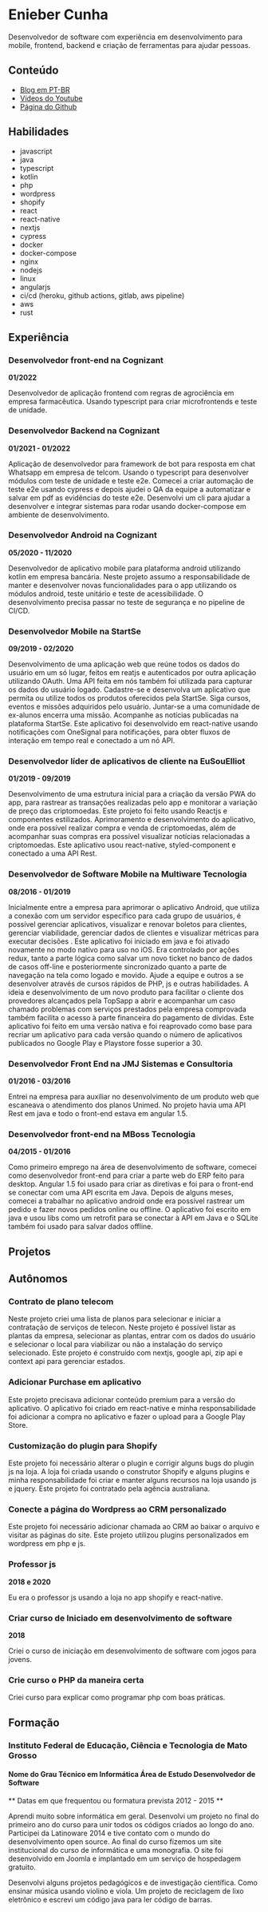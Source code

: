 # Enieber Cunha

Desenvolvedor de software com experiência em desenvolvimento para mobile, frontend, backend e criação de ferramentas para ajudar pessoas.

## Conteúdo

- [Blog em PT-BR](https://olha-oque-fiz.vercel.app/)
- [Vídeos do Youtube](https://www.youtube.com/user/eniebercunha)
- [Página do Github](https://github.com/enieber)

## Habilidades

- javascript
- java
- typescript
- kotlin
- php
- wordpress
- shopify
- react
- react-native
- nextjs
- cypress
- docker
- docker-compose
- nginx
- nodejs
- linux
- angularjs
- ci/cd (heroku, github actions, gitlab, aws pipeline)
- aws
- rust

## Experiência

### Desenvolvedor front-end na Cognizant

**01/2022**

Desenvolvedor de aplicação frontend com regras de agrociência em empresa farmacêutica. Usando typescript para criar microfrontends e teste de unidade.


### Desenvolvedor Backend na Cognizant

**01/2021 - 01/2022**

Aplicação de desenvolvedor para framework de bot para resposta em chat Whatsapp em empresa de telcom. Usando o typescript para desenvolver módulos com teste de unidade e teste e2e. Comecei a criar automação de teste e2e usando cypress e depois ajudei o QA da equipe a automatizar e salvar em pdf as evidências do teste e2e. Desenvolvi um cli para ajudar a desenvolver e integrar sistemas para rodar usando docker-compose em ambiente de desenvolvimento.

### Desenvolvedor Android na Cognizant

**05/2020 - 11/2020**

Desenvolvedor de aplicativo mobile para plataforma android utilizando kotlin em empresa bancária. Neste projeto assumo a responsabilidade de manter e desenvolver novas funcionalidades para o app utilizando os módulos android, teste unitário e teste de acessibilidade. O desenvolvimento precisa passar no teste de segurança e no pipeline de CI/CD.

### Desenvolvedor Mobile na StartSe

**09/2019 - 02/2020**

  Desenvolvimento de uma aplicação web que reúne todos os dados do usuário em um só lugar, feitos em reatjs e autenticados por outra aplicação utilizando OAuth. Uma API feita em nós também foi utilizada para capturar os dados do usuário logado. Cadastre-se e desenvolva um aplicativo que permita ou utilize todos os produtos oferecidos pela StartSe. Siga cursos, eventos e missões adquiridos pelo usuário. Juntar-se a uma comunidade de ex-alunos encerra uma missão. Acompanhe as notícias publicadas na plataforma StartSe. Este aplicativo foi desenvolvido em react-native usando notificações com OneSignal para notificações, para obter fluxos de interação em tempo real e conectado a um nó API.

### Desenvolvedor líder de aplicativos de cliente na EuSouElliot

**01/2019 - 09/2019**

Desenvolvimento de uma estrutura inicial para a criação da versão PWA do app, para rastrear as transações realizadas pelo app e monitorar a variação de preço das criptomoedas. Este projeto foi feito usando Reactjs e componentes estilizados. Aprimoramento e desenvolvimento do aplicativo, onde era possível realizar compra e venda de criptomoedas, além de acompanhar suas compras era possível visualizar notícias relacionadas a criptomoedas. Este aplicativo usou react-native, styled-component e conectado a uma API Rest.

### Desenvolvedor de Software Mobile na Multiware Tecnologia

**08/2016 - 01/2019**

Inicialmente entre a empresa para aprimorar o aplicativo Android, que utiliza a conexão com um servidor específico para cada grupo de usuários, é possível gerenciar aplicativos, visualizar e renovar boletos para clientes, gerenciar viabilidade, gerenciar dados de clientes e visualizar métricas para executar decisões . Este aplicativo foi iniciado em java e foi ativado novamente no modo nativo para uso no iOS. Era controlado por ações redux, tanto a parte lógica como salvar um novo ticket no banco de dados de casos off-line e posteriormente sincronizado quanto a parte de navegação na tela como logado e movido. Ajude a equipe e outros a se desenvolver através de cursos rápidos de PHP, js e outras habilidades. A ideia e desenvolvimento de um novo produto para facilitar o cliente dos provedores alcançados pela TopSapp a abrir e acompanhar um caso chamado problemas com serviços prestados pela empresa comprovada também facilita o acesso à parte financeira do pagamento de dívidas. Este aplicativo foi feito em uma versão nativa e foi reaprovado como base para recriar um aplicativo para cada versão quando o número de aplicativos publicados no Google Play e Playstore fosse superior a 30.

### Desenvolvedor Front End na JMJ Sistemas e Consultoria

**01/2016 - 03/2016**

Entrei na empresa para auxiliar no desenvolvimento de um produto web que escaneava o atendimento dos planos Unimed. No projeto havia uma API Rest em java e todo o front-end estava em angular 1.5.

### Desenvolvedor front-end na MBoss Tecnologia

**04/2015 - 01/2016**

  Como primeiro emprego na área de desenvolvimento de software, comecei como desenvolvedor front-end para criar a parte web do ERP feito para desktop. Angular 1.5 foi usado para criar as diretivas e foi para o front-end se conectar com uma API escrita em Java. Depois de alguns meses, comecei a trabalhar no aplicativo android onde era possível rastrear um pedido e fazer novos pedidos online ou offline. O aplicativo foi escrito em java e usou libs como um retrofit para se conectar à API em Java e o SQLite também foi usado para salvar dados offline.
 
  
 ## Projetos

## Autônomos
 
  ### Contrato de plano telecom
 
  Neste projeto criei uma lista de planos para selecionar e iniciar a contratação de serviços de telecon. Neste projeto é possível listar as plantas da empresa, selecionar as plantas, entrar com os dados do usuário e selecionar o local para viabilizar ou não a instalação do serviço selecionado. Este projeto é construído com nextjs, google api, zip api e context api para gerenciar estados.

### Adicionar Purchase em aplicativo

Este projeto precisava adicionar conteúdo premium para a versão do aplicativo. O aplicativo foi criado em react-native e minha responsabilidade foi adicionar a compra no aplicativo e fazer o upload para a Google Play Store.

### Customização do plugin para Shopify

Este projeto foi necessário alterar o plugin e corrigir alguns bugs do plugin js na loja. A loja foi criada usando o construtor Shopify e alguns plugins e minha responsabilidade foi criar e manter alguns recursos na loja usando js e jquery. Este projeto foi contratado pela agência australiana.

### Conecte a página do Wordpress ao CRM personalizado

Este projeto foi necessário adicionar chamada ao CRM ao baixar o arquivo e visitar as páginas do site. Este projeto utilizou plugins personalizados em wordpress em php e js.

### Professor js

**2018 e 2020**

Eu era o professor js usando a loja no app shopify e react-native.

### Criar curso de Iniciado em desenvolvimento de software

**2018**

Criei o curso de iniciação em desenvolvimento de software com jogos para jovens.

### Crie curso o PHP da maneira certa

Criei curso para explicar como programar php com boas práticas.

## Formação

### Instituto Federal de Educação, Ciência e Tecnologia de Mato Grosso

#### Nome do Grau Técnico em Informática Área de Estudo Desenvolvedor de Software

** Datas em que frequentou ou formatura prevista 2012 - 2015 **

Aprendi muito sobre informática em geral. Desenvolvi um projeto no final do primeiro ano do curso para unir todos os códigos criados ao longo do ano. Participei da Latinoware 2014 e tive contato com o mundo do desenvolvimento open source. Ao final do curso fizemos um site institucional do curso de informática e uma monografia. O site foi desenvolvido em Joomla e implantado em um serviço de hospedagem gratuito.

Desenvolvi alguns projetos pedagógicos e de investigação científica. Como ensinar música usando violino e viola. Um projeto de reciclagem de lixo eletrônico e escrevi um código java para ler código de barras.
